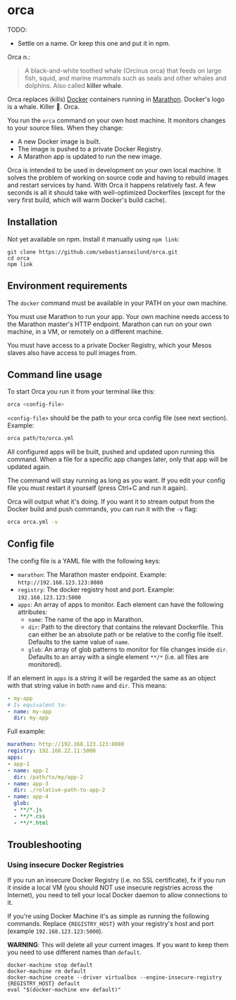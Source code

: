 # orca

TODO:

- Settle on a name. Or keep this one and put it in npm.

Orca n.:

> A black-and-white toothed whale (Orcinus orca) that feeds on large fish, squid, and marine mammals such as seals and other whales and dolphins. Also called **killer whale**.

Orca replaces (kills) [Docker](https://www.docker.com/) containers running in [Marathon](http://mesosphere.github.io/marathon/). Docker's logo is a whale. Killer :whale:. Orca.

You run the `orca` command on your own host machine. It monitors changes to your source files. When they change:

- A new Docker image is built.
- The image is pushed to a private Docker Registry.
- A Marathon app is updated to run the new image.

Orca is intended to be used in development on your own local machine. It solves the problem of working on source code and having to rebuild images and restart services by hand. With Orca it happens relatively fast. A few seconds is all it should take with well-optimized Dockerfiles (except for the very first build, which will warm Docker's build cache).


## Installation

Not yet available on npm. Install it manually using `npm link`:

```
git clone https://github.com/sebastianseilund/orca.git
cd orca
npm link
```


## Environment requirements

The `docker` command must be available in your PATH on your own machine.

You must use Marathon to run your app. Your own machine needs access to the Marathon master's HTTP endpoint. Marathon can run on your own machine, in a VM, or remotely on a different machine.

You must have access to a private Docker Registry, which your Mesos slaves also have access to pull images from.


## Command line usage

To start Orca you run it from your terminal like this:

```sh
orca <config-file>
```

`<config-file>` should be the path to your orca config file (see next section). Example:

```sh
orca path/to/orca.yml
```

All configured apps will be built, pushed and updated upon running this command. When a file for a specific app changes later, only that app will be updated again.

The command will stay running as long as you want. If you edit your config file you must restart it yourself (press Ctrl+C and run it again).

Orca will output what it's doing. If you want it to stream output from the Docker build and push commands, you can run it with the `-v` flag:

```sh
orca orca.yml -v
```


## Config file

The config file is a YAML file with the following keys:

- `marathon`: The Marathon master endpoint. Example: `http://192.168.123.123:8080`
- `registry`: The docker registry host and port. Example: `192.168.123.123:5000`
- `apps`: An array of apps to monitor. Each element can have the following attributes:
    - `name`: The name of the app in Marathon.
    - `dir`: Path to the directory that contains the relevant Dockerfile. This can either be an absolute path or be relative to the config file itself. Defaults to the same value of `name`.
    - `glob`: An array of glob patterns to monitor for file changes inside `dir`. Defaults to an array with a single element `**/*` (i.e. all files are monitored).

If an element in `apps` is a string it will be regarded the same as an object with that string value in both `name` and `dir`. This means:

```yaml
- my-app
# Is equivalent to:
- name: my-app
  dir: my-app
```

Full example:

```yaml
marathon: http://192.168.123.123:8080
registry: 192.168.22.11:5000
apps:
- app-1
- name: app-2
  dir: /path/to/my/app-2
- name: app-3
  dir: ./relative-path-to-app-2
- name: app-4
  glob:
  - **/*.js
  - **/*.css
  - **/*.html
```


## Troubleshooting

### Using insecure Docker Registries

If you run an insecure Docker Registry (i.e. no SSL certificate), fx if you run it inside a local VM (you should NOT use insecure registries across the Internet), you need to tell your local Docker daemon to allow connections to it.

If you're using Docker Machine it's as simple as running the following commands. Replace `{REGISTRY_HOST}` with your registry's host and port (example `192.168.123.123:5000`).

**WARNING**: This will delete all your current images. If you want to keep them you need to use different names than `default`.

```
docker-machine stop default
docker-machine rm default
docker-machine create --driver virtualbox --engine-insecure-registry {REGISTRY_HOST} default
eval "$(docker-machine env default)"
```
